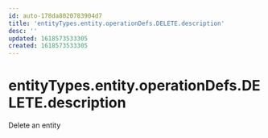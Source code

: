 ```yaml
---
id: auto-178da8020783904d7
title: 'entityTypes.entity.operationDefs.DELETE.description'
desc: ''
updated: 1618573533305
created: 1618573533305
---
```

# entityTypes.entity.operationDefs.DELETE.description

Delete an entity